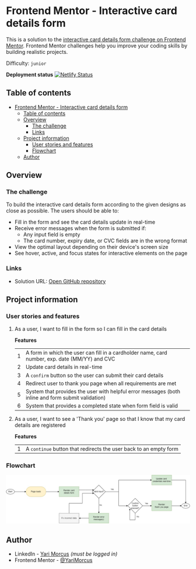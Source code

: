 # Frontend Mentor - Interactive card details form

This is a solution to the [interactive card details form challenge on Frontend Mentor](https://www.frontendmentor.io/challenges/interactive-card-details-form-XpS8cKZDWw). Frontend Mentor challenges help you improve your coding skills by building realistic projects.

Difficulty: `junior`

[//]: # 'Insert screenshot below'

**Deployment status** [![Netlify Status](https://api.netlify.com/api/v1/badges/5f046165-c1a4-46fe-a089-e84ec6402779/deploy-status)](https://app.netlify.com/sites/interactive-card-details-form-ym/deploys)

## Table of contents

- [Frontend Mentor - Interactive card details form](#frontend-mentor---interactive-card-details-form)
  - [Table of contents](#table-of-contents)
  - [Overview](#overview)
    - [The challenge](#the-challenge)
    - [Links](#links)
  - [Project information](#project-information)
    - [User stories and features](#user-stories-and-features)
    - [Flowchart](#flowchart)
  - [Author](#author)

## Overview

### The challenge

To build the interactive card details form according to the given designs as close as possible.
The users should be able to:

- Fill in the form and see the card details update in real-time
- Receive error messages when the form is submitted if:
  - Any input field is empty
  - The card number, expiry date, or CVC fields are in the wrong format
- View the optimal layout depending on their device's screen size
- See hover, active, and focus states for interactive elements on the page

### Links

- Solution URL: [Open GitHub repository](https://github.com/YariMorcus/interactive-card-details-form)

[//]: # 'Insert following when online: - Live Site URL: [open Netlify / GitHub page][fill in link]'

## Project information

### User stories and features

1. As a user, I want to fill in the form so I can fill in the card details

   **Features**

   |     |                                                                                                    |
   | --- | -------------------------------------------------------------------------------------------------- |
   | 1   | A form in which the user can fill in a cardholder name, card number, exp. date (MM/YY) and CVC     |
   | 2   | Update card details in real-time                                                                   |
   | 3   | A `confirm` button so the user can submit their card details                                       |
   | 4   | Redirect user to thank you page when all requirements are met                                      |
   | 5   | System that provides the user with helpful error messages (both inline and form submit validation) |
   | 6   | System that provides a completed state when form field is valid                                    |

2. As a user, I want to see a 'Thank you' page so that I know that my card details are registered

   **Features**

   |     |                                                                   |
   | --- | ----------------------------------------------------------------- |
   | 1   | A `continue` button that redirects the user back to an empty form |

### Flowchart

![Flowchart of the interactive card details form](flowchart.jpg)

## Author

- LinkedIn - [Yari Morcus](https://www.linkedin.com/in/yarimorcus) _(must be logged in)_
- Frontend Mentor - [@YariMorcus](https://www.frontendmentor.io/profile/YariMorcus)
